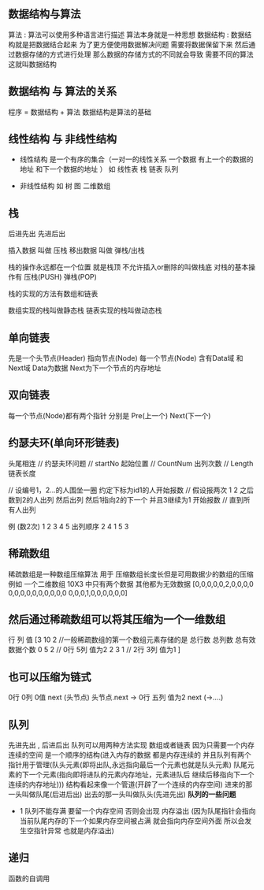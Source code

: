 ## 数据结构与算法
   算法
   :
   算法可以使用多种语言进行描述 算法本身就是一种思想 
   数据结构
   :
   数据结构就是把数据结合起来 为了更方便使用数据解决问题 需要将数据保留下来
   然后通过数据存储的方式进行处理 那么数据的存储方式的不同就会导致 需要不同的算法
   这就叫数据结构
   
## 数据结构 与 算法的关系
 程序 = 数据结构 + 算法
 数据结构是算法的基础


## 线性结构 与 非线性结构 
 - 线性结构 是一个有序的集合（一对一的线性关系 一个数据 有上一个的数据的地址 和下一个数据的地址  ）
 如 
   线性表
   栈
   链表
   队列




 - 非线性结构
  如
    树
    图
    二维数组
   

## 栈
  后进先出
  先进后出
  
插入数据 叫做 压栈
移出数据 叫做 弹栈/出栈

栈的操作永远都在一个位置 就是栈顶 不允许插入or删除的叫做栈底
对栈的基本操作有 压栈(PUSH) 弹栈(POP)

栈的实现的方法有数组和链表

数组实现的栈叫做静态栈
链表实现的栈叫做动态栈


## 单向链表
先是一个头节点(Header) 指向节点(Node)
每一个节点(Node) 含有Data域 和Next域
Data为数据
Next为下一个节点的内存地址

## 双向链表
每一个节点(Node)都有两个指针
分别是 Pre(上一个) Next(下一个)


## 约瑟夫环(单向环形链表)
头尾相连
//    约瑟夫环问题
//    startNo 起始位置
//    CountNum 出列次数
//    Length 链表长度

//    设编号1，2...的人围坐一圈 约定下标为id1的人开始报数
//    假设报两次 1 2 之后 数到2的人出列 然后出列   然后1指向2的下一个  并且3继续为1 开始报数
//    直到所有人出列


例 (数2次)
 1 2 3 4 5
出列顺序
 2 4 1 5 3


## 稀疏数组
 稀疏数组是一种数组压缩算法
 用于 压缩数组长度长但是可用数据少的数组的压缩
例如 一个二维数组 10X3 中只有两个数据 其他都为无效数据
 [0,0,0,0,0,2,0,0,0,0
  0,0,0,0,0,0,0,0,0,0
  0,0,0,1,0,0,0,0,0,0]
 
## 然后通过稀疏数组可以将其压缩为一个一维数组
  行 列 值
 [3  10 2   //一般稀疏数组的第一个数组元素存储的是  总行数 总列数 总有效数据个数 
  0  5  2  // 0行 5列 值为2
  2  3  1  // 2行 3列 值为1
] 

## 也可以压缩为链式
 0行 0列 0值 next  (头节点)
 头节点.next -> 0行 五列 值为2 next (->....)
 

## 队列
先进先出 , 后进后出
队列可以用两种方法实现 数组或者链表 因为只需要一个内存连续的空间
是一个顺序的结构(进入内存的数据 都是内存连续的 并且队列有两个指针用于管理(队头元素(即将出队,永远指向最后一个元素也就是队头元素) 队尾元素的下一个元素(指向即将进队的元素内存地址，元素进队后 继续后移指向下一个连续的内存地址)))
结构看起来像一个管道(开辟了一个连续的内存空间)
进来的那一头叫做队尾(后进后出)
出去的那一头叫做队头(先进先出)
**队列的一些问题**
  - 1 队列不能存满 要留一个内存空间 否则会出现 内存溢出 (因为队尾指针会指向当前队尾内存的下一个如果内存空间被占满 就会指向内存空间外面 所以会发生空指针异常 也就是内存溢出)


## 递归
 函数的自调用